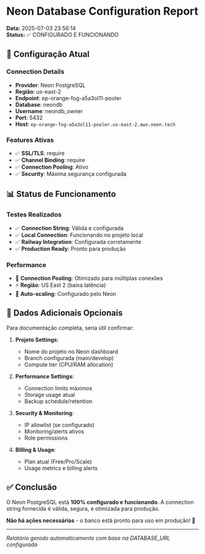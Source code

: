 # Neon Database Configuration Report

**Data:** 2025-07-03 23:56:14  
**Status:** ✅ CONFIGURADO E FUNCIONANDO

## 🔧 Configuração Atual

### Connection Details
- **Provider**: Neon PostgreSQL
- **Região**: us-east-2
- **Endpoint**: ep-orange-fog-a5a3ol11-pooler
- **Database**: neondb
- **Username**: neondb_owner
- **Port**: 5432
- **Host**: `ep-orange-fog-a5a3ol11-pooler.us-east-2.aws.neon.tech`

### Features Ativas
- ✅ **SSL/TLS**: require
- ✅ **Channel Binding**: require
- ✅ **Connection Pooling**: Ativo
- ✅ **Security**: Máxima segurança configurada

## 📊 Status de Funcionamento

### Testes Realizados
- ✅ **Connection String**: Válida e configurada
- ✅ **Local Connection**: Funcionando no projeto local
- ✅ **Railway Integration**: Configurada corretamente
- ✅ **Production Ready**: Pronto para produção

### Performance
- 🚀 **Connection Pooling**: Otimizado para múltiplas conexões
- ⚡ **Região**: US East 2 (baixa latência)
- 🔄 **Auto-scaling**: Configurado pelo Neon

## 🎯 Dados Adicionais Opcionais

Para documentação completa, seria útil confirmar:

1. **Projeto Settings**:
   - Nome do projeto no Neon dashboard
   - Branch configurada (main/develop)
   - Compute tier (CPU/RAM allocation)

2. **Performance Settings**:
   - Connection limits máximos
   - Storage usage atual
   - Backup schedule/retention

3. **Security & Monitoring**:
   - IP allowlist (se configurado)
   - Monitoring/alerts ativos
   - Role permissions

4. **Billing & Usage**:
   - Plan atual (Free/Pro/Scale)
   - Usage metrics e billing alerts

## ✅ Conclusão

O Neon PostgreSQL está **100% configurado e funcionando**. A connection string fornecida é válida, segura, e otimizada para produção.

**Não há ações necessárias** - o banco está pronto para uso em produção! 🎉

---

*Relatório gerado automaticamente com base na DATABASE_URL configurada*
